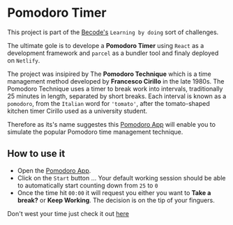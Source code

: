 # Pomodoro Timer 

This project is part of the [Becode's](https://github.com/becodeorg/LIE-Jepsen-5.34/tree/master/02-the-hill/05-react/03-pomodoro) `Learning by doing` sort of challenges.

The ultimate gole is to develope a **Pomodoro Timer** using `React` as a development framework and `parcel` as a bundler tool and finaly deployed on `Netlify`.

The project was insipired by The **Pomodoro Technique** which is a time management method developed by **Francesco Cirillo** in the late 1980s.
The Pomodoro Technique uses a timer to break work into intervals, traditionally 25 minutes in length, separated by short breaks. Each interval is known as a `pomodoro`, from the `Italian` word for `'tomato'`, after the tomato-shaped kitchen timer Cirillo used as a university student.

Therefore as its's name suggestes this [Pomodoro App](https://mika-react-pomodoro.netlify.app/) will enable you to simulate the popular Pomodoro time management technique.

## How to use it
- Open the [Pomodoro App](https://mika-react-pomodoro.netlify.app/).
- Click on the `Start` button ... Your default working session should be able to automatically start counting down from `25` to `0`
- Once the time hit `00:00` it will request you either you want to **Take a break?** or **Keep Working**. The decision is on the tip of your finguers.

Don't west your time just check it out [here](https://mika-react-pomodoro.netlify.app/)
